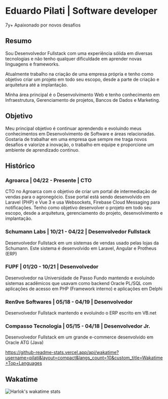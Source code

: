 # Eduardo Pilati | Software developer

7y+ Apaixonado por novos desafios

## Resumo

Sou Desenvolvedor Fullstack com uma experiência sólida em diversas tecnologias e não tenho qualquer dificuldade em aprender novas linguagens e frameworks. 

Atualmente trabalho na criação de uma empresa própria e tenho como objetivo criar um projeto em todo seu escopo, desde a parte de criação e arquitetura até a implantação.

Minha área principal é o Desenvolvimento Web e tenho conhecimento em Infraestrutura, Gerenciamento de projetos, Bancos de Dados e Marketing.

## Objetivo

Meu principal objetivo é continuar aprendendo e evoluindo meus conhecimentos em Desenvolvimento de Software e áreas relacionadas. Gostaria de trabalhar em uma empresa que sempre me traga novos desafios e valorize a inovação, o trabalho em equipe e proporcione um ambiente de aprendizado contínuo.

## Histórico

### Agroarca | 04/22 - Presente | CTO

CTO no Agroarca com o objetivo de criar um portal de intermediação de vendas para o agronegócio. Esse portal está sendo desenvolvido em Laravel (PHP) e Vue 3 e usa Websockets, Firebase Cloud Messaging para notificações. Tenho como objetivo desenvolver o projeto em todo seu escopo, desde a arquitetura, gerenciamento do projeto, desenvolvimento e implantação.

### Schumann Labs | 10/21 - 04/22 | Desenvolvedor Fullstack

Desenvolvedor Fullstack em um sistemas de vendas usado pelas lojas da Schumann. Este sistema é desenvolvido em Laravel, Angular e Protheus (ERP)

### FUPF | 01/20 - 10/21 | Desenvolvedor

Desenvolvedor na Universidade de Passo Fundo mantendo e evoluíndo sistemas acadêmicos que usavam como backend Oracle PL/SQL com aplicações de acesso em PHP (Framework interno) e aplicações em Delphi

### Ren9ve Softwares | 05/18 - 04/19 | Desenvolvedor

Desenvolvedor Fullstack mantendo e evoluíndo o ERP escrito em VB.net

### Compasso Tecnologia | 05/15 - 04/18 | Desenvolvedor Jr.

Desenvolvedor Fullstack em um grande e-commerce desenvolvido em Oracle ATG (Java)

https://github-readme-stats.vercel.app/api/wakatime?username=pilati&layout=compact&langs_count=10&custom_title=Wakatime+Top+Languages

## Wakatime
![Harlok's wakatime stats](https://github-readme-stats.vercel.app/api/wakatime?username=pilati&layout=compact&langs_count=10&custom_title=Wakatime+Top+Languages)
